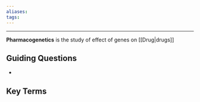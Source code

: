 ```yaml
---
aliases:
tags:
---
```

---
**Pharmacogenetics** is the study of effect of genes on [[Drug|drugs]]

## Guiding Questions
- 
## Key Terms



